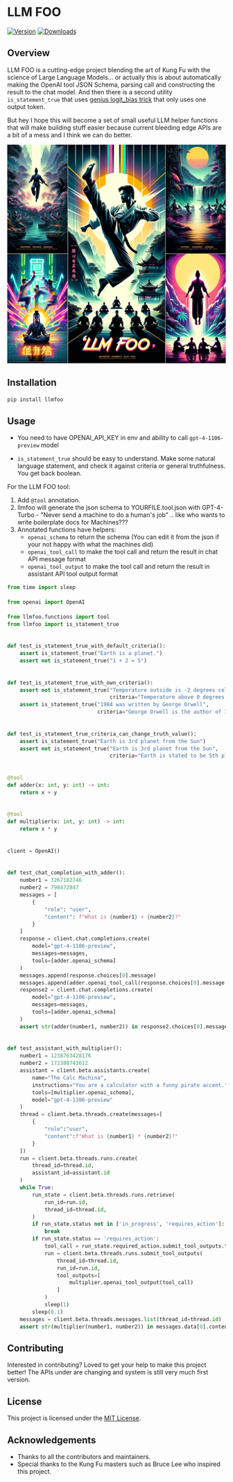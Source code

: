 # LLM FOO

[![Version](https://img.shields.io/pypi/v/llmfoo.svg)](https://pypi.python.org/pypi/llmfoo)
[![Downloads](http://pepy.tech/badge/llmfoo)](http://pepy.tech/project/llmfoo)

## Overview
LLM FOO is a cutting-edge project blending the art of Kung Fu with the science of Large Language Models... or 
actually this is about automatically making the OpenAI tool JSON Schema, parsing call and constructing the
result to the chat model.
And then there is a second utility `is_statement_true` that uses [genius logit_bias trick](https://twitter.com/AAAzzam/status/1669753721574633473)
that only uses one output token.

But hey I hope this will become a set of small useful LLM helper functions that will make building stuff easier
because current bleeding edge APIs are a bit of a mess and I think we can do better.

![](/llmfoo.webp)

## Installation
```bash
pip install llmfoo
```

## Usage

* You need to have OPENAI_API_KEY in env and ability to call `gpt-4-1106-preview` model

* `is_statement_true` should be easy to understand.
Make some natural language statement, and check it against criteria or general truthfulness. You get back boolean.

For the LLM FOO tool:

1. Add `@tool` annotation.
2. llmfoo will generate the json schema to YOURFILE.tool.json with GPT-4-Turbo - "Never send a machine to do a human's job" .. like who wants to write boilerplate docs for Machines???
3. Annotated functions have helpers:
   - `openai_schema` to return the schema (You can edit it from the json if your not happy with what the machines did)
   - `openai_tool_call` to make the tool call and return the result in chat API message format
   - `openai_tool_output` to make the tool call and return the result in assistant API tool output format

```python
from time import sleep

from openai import OpenAI

from llmfoo.functions import tool
from llmfoo import is_statement_true


def test_is_statement_true_with_default_criteria():
    assert is_statement_true("Earth is a planet.")
    assert not is_statement_true("1 + 2 = 5")


def test_is_statement_true_with_own_criteria():
    assert not is_statement_true("Temperature outside is -2 degrees celsius",
                                 criteria="Temperature above 0 degrees celsius")
    assert is_statement_true("1984 was written by George Orwell",
                             criteria="George Orwell is the author of 1984")


def test_is_statement_true_criteria_can_change_truth_value():
    assert is_statement_true("Earth is 3rd planet from the Sun")
    assert not is_statement_true("Earth is 3rd planet from the Sun",
                                 criteria="Earth is stated to be 5th planet from the Sun")


@tool
def adder(x: int, y: int) -> int:
    return x + y


@tool
def multiplier(x: int, y: int) -> int:
    return x * y


client = OpenAI()


def test_chat_completion_with_adder():
    number1 = 3267182746
    number2 = 798472847
    messages = [
        {
            "role": "user",
            "content": f"What is {number1} + {number2}?"
        }
    ]
    response = client.chat.completions.create(
        model="gpt-4-1106-preview",
        messages=messages,
        tools=[adder.openai_schema]
    )
    messages.append(response.choices[0].message)
    messages.append(adder.openai_tool_call(response.choices[0].message.tool_calls[0]))
    response2 = client.chat.completions.create(
        model="gpt-4-1106-preview",
        messages=messages,
        tools=[adder.openai_schema]
    )
    assert str(adder(number1, number2)) in response2.choices[0].message.content.replace(",", "")


def test_assistant_with_multiplier():
    number1 = 1238763428176
    number2 = 172388743612
    assistant = client.beta.assistants.create(
        name="The Calc Machina",
        instructions="You are a calculator with a funny pirate accent.",
        tools=[multiplier.openai_schema],
        model="gpt-4-1106-preview"
    )
    thread = client.beta.threads.create(messages=[
        {
            "role":"user",
            "content":f"What is {number1} * {number2}?"
        }
    ])
    run = client.beta.threads.runs.create(
        thread_id=thread.id,
        assistant_id=assistant.id
    )
    while True:
        run_state = client.beta.threads.runs.retrieve(
            run_id=run.id,
            thread_id=thread.id,
        )
        if run_state.status not in ['in_progress', 'requires_action']:
            break
        if run_state.status == 'requires_action':
            tool_call = run_state.required_action.submit_tool_outputs.tool_calls[0]
            run = client.beta.threads.runs.submit_tool_outputs(
                thread_id=thread.id,
                run_id=run.id,
                tool_outputs=[
                    multiplier.openai_tool_output(tool_call)
                ]
            )
            sleep(1)
        sleep(0.1)
    messages = client.beta.threads.messages.list(thread_id=thread.id)
    assert str(multiplier(number1, number2)) in messages.data[0].content[0].text.value.replace(",", "")

```

## Contributing
Interested in contributing? Loved to get your help to make this project better!
The APIs under are changing and system is still very much first version.

## License
This project is licensed under the [MIT License](LICENSE).

## Acknowledgements
- Thanks to all the contributors and maintainers.
- Special thanks to the Kung Fu masters such as Bruce Lee who inspired this project.
